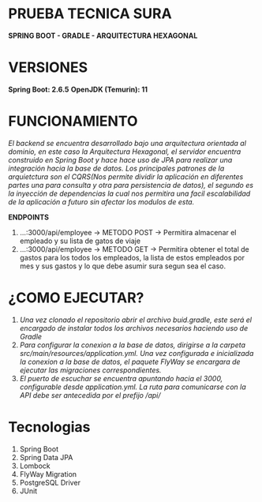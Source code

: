 # PRUEBA TECNICA SURA
**SPRING BOOT - GRADLE - ARQUITECTURA HEXAGONAL**

# VERSIONES
**Spring Boot: 2.6.5**
**OpenJDK (Temurin): 11**

# FUNCIONAMIENTO
_El backend se encuentra desarrollado bajo una arquitectura orientada al dominio, en este caso la Arquitectura Hexagonal, el servidor encuentra construido en Spring Boot y hace hace uso de JPA para realizar una integración hacia la base de datos. Los principales patrones de la arquietctura son el CQRS(Nos permite dividir la aplicación en diferentes partes una para consulta y otra para persistencia de datos), el segundo es la inyección de dependencias la cual nos permitira una facil escalabilidad de la aplicación a futuro sin afectar los modulos de esta._

**ENDPOINTS**

1. ...:3000/api/employee -> METODO POST -> Permitira almacenar el empleado y su lista de gatos de viaje
2. ...:3000/api/employee -> METODO GET -> Permitira obtener el total de gastos para los todos los empleados, la lista de estos empleados por mes y sus gastos y lo que debe asumir sura segun sea el caso.

# ¿COMO EJECUTAR?
1. _Una vez clonado el repositorio abrir el archivo buid.gradle, este será el encargado de instalar todos los archivos necesarios haciendo uso de Gradle_
2. _Para configurar la conexion a la base de datos, dirigirse a la carpeta src/main/resources/application.yml. Una vez configurada e inicializada la conexion a la base de datos, el paquete FlyWay se encargara de ejecutar las migraciones correspondientes._
3. _El puerto de escuchar se encuentra apuntando hacia el 3000, configurable desde application.yml. La ruta para comunicarse con la API debe ser antecedida por el prefijo /api/_

# Tecnologias
1. Spring Boot
2. Spring Data JPA
3. Lombock
4. FlyWay Migration
5. PostgreSQL Driver
6. JUnit





